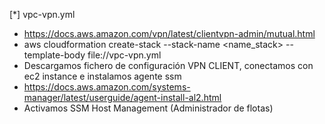
[*] vpc-vpn.yml
- https://docs.aws.amazon.com/vpn/latest/clientvpn-admin/mutual.html
- aws cloudformation create-stack --stack-name <name_stack> --template-body file://vpc-vpn.yml
- Descargamos fichero de configuración VPN CLIENT, conectamos con ec2 instance e instalamos agente ssm
- https://docs.aws.amazon.com/systems-manager/latest/userguide/agent-install-al2.html
- Activamos SSM Host Management (Administrador de flotas) 
